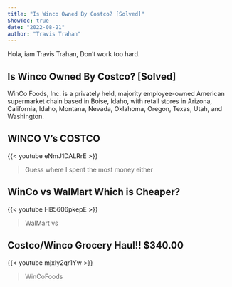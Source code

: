 ```yaml
---
title: "Is Winco Owned By Costco? [Solved]"
ShowToc: true 
date: "2022-08-21"
author: "Travis Trahan" 
---
```


Hola, iam Travis Trahan, Don’t work too hard.
## Is Winco Owned By Costco? [Solved]
WinCo Foods, Inc. is a privately held, majority employee-owned American supermarket chain based in Boise, Idaho, with retail stores in Arizona, California, Idaho, Montana, Nevada, Oklahoma, Oregon, Texas, Utah, and Washington.

## WINCO V’s COSTCO
{{< youtube eNmJ1DALRrE >}}
>Guess where I spent the most money either 

## WinCo vs WalMart Which is Cheaper?
{{< youtube HB5606pkepE >}}
>WalMart vs 

## Costco/Winco Grocery Haul!! $340.00
{{< youtube mjxIy2qr1Yw >}}
>WinCoFoods 


